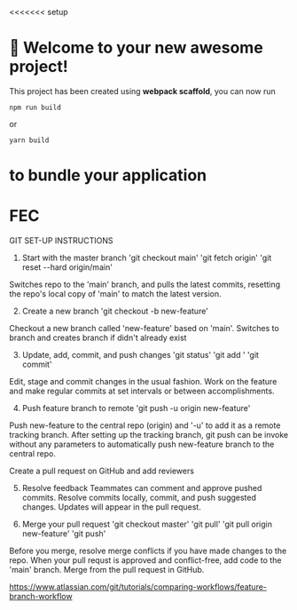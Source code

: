 <<<<<<< setup
# 🚀 Welcome to your new awesome project!

This project has been created using **webpack scaffold**, you can now run

```
npm run build
```

or

```
yarn build
```

to bundle your application
=======
# FEC
GIT SET-UP INSTRUCTIONS

1. Start with the master branch
'git checkout main'
'git fetch origin'
'git reset --hard origin/main'

Switches repo to the 'main' branch, and pulls the latest commits, resetting the repo's local copy of 'main' to match the latest version.

2. Create a new branch
'git checkout -b new-feature'

Checkout a new branch called 'new-feature' based on 'main'. Switches to branch and creates branch if didn't already exist

3. Update, add, commit, and push changes
'git status'
'git add <some-file>'
'git commit'

Edit, stage and commit changes in the usual fashion. Work on the feature and make regular commits at set intervals or between accomplishments.

4. Push feature branch to remote
'git push -u origin new-feature'

Push new-feature to the central repo (origin) and '-u' to add it as a remote tracking branch. After setting up the tracking branch, git push can be invoke without any parameters to automatically push new-feature branch to the central repo.

Create a pull request on GitHub and add reviewers

5. Resolve feedback
Teammates can comment and approve pushed commits. Resolve commits locally, commit, and push suggested changes. Updates will appear in the pull request.

6. Merge your pull request
'git checkout master'
'git pull'
'git pull origin new-feature'
'git push'

Before you merge, resolve merge conflicts if you have made changes to the repo. When your pull requst is approved and conflict-free, add code to the 'main' branch. Merge from the pull request in GitHub.

https://www.atlassian.com/git/tutorials/comparing-workflows/feature-branch-workflow